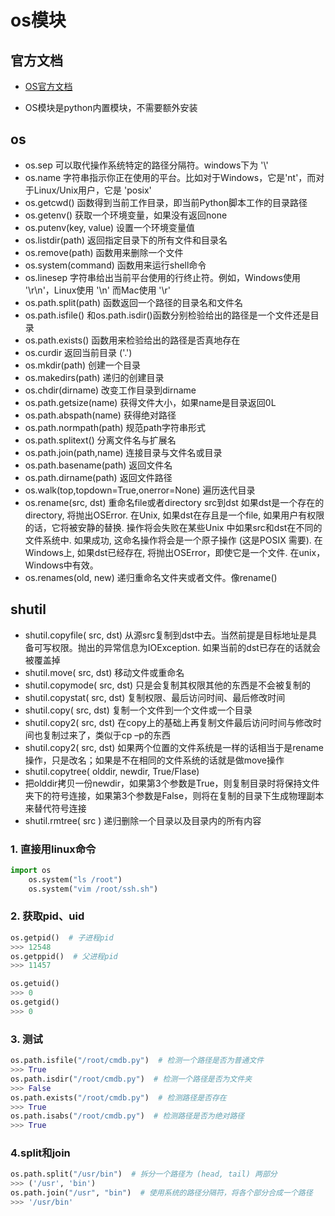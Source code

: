 # os模块

## 官方文档

+ [OS官方文档](https://docs.python.org/3/library/os.html)

+ OS模块是python内置模块，不需要额外安装



## os

- os.sep 可以取代操作系统特定的路径分隔符。windows下为 '\\'
- os.name 字符串指示你正在使用的平台。比如对于Windows，它是'nt'，而对于Linux/Unix用户，它是 'posix'
- os.getcwd() 函数得到当前工作目录，即当前Python脚本工作的目录路径
- os.getenv() 获取一个环境变量，如果没有返回none
- os.putenv(key, value) 设置一个环境变量值
- os.listdir(path) 返回指定目录下的所有文件和目录名
- os.remove(path) 函数用来删除一个文件
- os.system(command) 函数用来运行shell命令
- os.linesep 字符串给出当前平台使用的行终止符。例如，Windows使用 '\r\n'，Linux使用 '\n' 而Mac使用 '\r'
- os.path.split(path) 函数返回一个路径的目录名和文件名
- os.path.isfile() 和os.path.isdir()函数分别检验给出的路径是一个文件还是目录
- os.path.exists() 函数用来检验给出的路径是否真地存在
- os.curdir 返回当前目录 ('.')
- os.mkdir(path) 创建一个目录
- os.makedirs(path) 递归的创建目录
- os.chdir(dirname) 改变工作目录到dirname  
- os.path.getsize(name) 获得文件大小，如果name是目录返回0L
- os.path.abspath(name) 获得绝对路径
- os.path.normpath(path) 规范path字符串形式
- os.path.splitext() 分离文件名与扩展名
- os.path.join(path,name) 连接目录与文件名或目录
- os.path.basename(path) 返回文件名
- os.path.dirname(path) 返回文件路径
- os.walk(top,topdown=True,onerror=None) 遍历迭代目录
- os.rename(src, dst) 重命名file或者directory src到dst 如果dst是一个存在的directory, 将抛出OSError. 在Unix, 如果dst在存且是一个file, 如果用户有权限的话，它将被安静的替换. 操作将会失败在某些Unix 中如果src和dst在不同的文件系统中. 如果成功, 这命名操作将会是一个原子操作 (这是POSIX 需要). 在 Windows上, 如果dst已经存在, 将抛出OSError，即使它是一个文件. 在unix，Windows中有效。
- os.renames(old, new) 递归重命名文件夹或者文件。像rename()



## shutil

- shutil.copyfile( src, dst) 从源src复制到dst中去。当然前提是目标地址是具备可写权限。抛出的异常信息为IOException. 如果当前的dst已存在的话就会被覆盖掉
- shutil.move( src, dst) 移动文件或重命名
- shutil.copymode( src, dst) 只是会复制其权限其他的东西是不会被复制的
- shutil.copystat( src, dst) 复制权限、最后访问时间、最后修改时间
- shutil.copy( src, dst) 复制一个文件到一个文件或一个目录
- shutil.copy2( src, dst) 在copy上的基础上再复制文件最后访问时间与修改时间也复制过来了，类似于cp –p的东西
- shutil.copy2( src, dst) 如果两个位置的文件系统是一样的话相当于是rename操作，只是改名；如果是不在相同的文件系统的话就是做move操作
- shutil.copytree( olddir, newdir, True/Flase)
- 把olddir拷贝一份newdir，如果第3个参数是True，则复制目录时将保持文件夹下的符号连接，如果第3个参数是False，则将在复制的目录下生成物理副本来替代符号连接
- shutil.rmtree( src ) 递归删除一个目录以及目录内的所有内容



### 1. 直接用linux命令

~~~ python
import os
    os.system("ls /root")
    os.system("vim /root/ssh.sh")
~~~



### 2. 获取pid、uid

~~~ python
os.getpid()  # 子进程pid
>>> 12548
os.getppid()  # 父进程pid
>>> 11457

os.getuid()   
>>> 0
os.getgid()
>>> 0
~~~



### 3. 测试

~~~ python
os.path.isfile("/root/cmdb.py")  # 检测一个路径是否为普通文件
>>> True
os.path.isdir("/root/cmdb.py")  # 检测一个路径是否为文件夹
>>> False
os.path.exists("/root/cmdb.py")  # 检测路径是否存在
>>> True
os.path.isabs("/root/cmdb.py")  # 检测路径是否为绝对路径
>>> True
~~~



### 4.split和join

~~~ python
os.path.split("/usr/bin")  # 拆分一个路径为 (head, tail) 两部分
>>> ('/usr', 'bin')
os.path.join("/usr", "bin")  # 使用系统的路径分隔符，将各个部分合成一个路径
>>> '/usr/bin'
~~~

